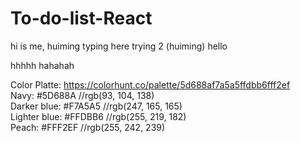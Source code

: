 # To-do-list-React

hi is me, huiming typing here
trying 2 (huiming)
hello <br>

hhhhh
hahahah

Color Platte: https://colorhunt.co/palette/5d688af7a5a5ffdbb6fff2ef <br>
Navy: #5D688A //rgb(93, 104, 138) <br>
Darker blue: #F7A5A5 //rgb(247, 165, 165) <br>
Lighter blue: #FFDBB6 //rgb(255, 219, 182) <br>
Peach: #FFF2EF //rgb(255, 242, 239) <br>
